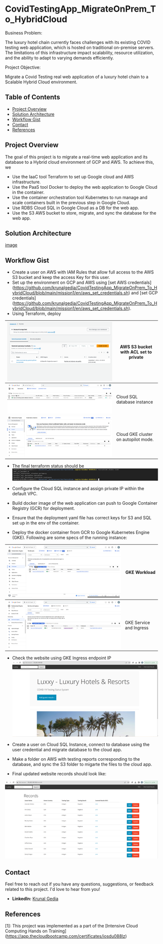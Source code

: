 # CovidTestingApp_MigrateOnPrem_To_HybridCloud

Business Problem:

The luxury hotel chain currently faces challenges with its existing COVID testing web application, which is hosted on traditional on-premise servers. The limitations of this infrastructure impact scalability, resource utilization, and the ability to adapt to varying demands efficiently.

Project Objective:

Migrate a Covid Testing real web application of a luxury hotel chain to a Scalable Hybrid Cloud environment.

## Table of Contents

- [Project Overview](#project-overview)
- [Solution Architecture](#solution-architecture)
- [Workflow Gist](#Workflow-Gist)
- [Contact](#contact)
- [References](#references)

## Project Overview

The goal of this project is to migrate a real-time web application and its database to a Hybrid cloud environment of GCP and AWS. To achieve this, we
* Use the IaaC tool Terraform to set up Google cloud and AWS infrastructure.
* Use the PaaS tool Docker to deploy the web application to Google Cloud in the container. 
* Use the container orchestration tool Kubernetes to run manage and scale containers built in the previous step in Google Cloud.
* Use RDBS Cloud SQL in Google Cloud as a DB for the web app.
* Use the S3 AWS bucket to store, migrate, and sync the database for the web app.

## Solution Architecture

[image](https://github.com/krunalgedia/CovidTestingApp_MigrateOnPrem_To_HybridCloud/blob/main/images_app/solution_architecture.png)

## Workflow Gist

- Create a user on AWS with IAM Rules that allow full access to the AWS S3 bucket and keep the access Key for this user.
- Set up the environment on GCP and AWS using [set AWS credentials] (https://github.com/krunalgedia/CovidTestingApp_MigrateOnPrem_To_HybridCloud/blob/main/mission1/en/aws_set_credentials.sh) and [set GCP credentials] (https://github.com/krunalgedia/CovidTestingApp_MigrateOnPrem_To_HybridCloud/blob/main/mission1/en/aws_set_credentials.sh).
- Using Terraform, deploy
    
| ![Image](https://github.com/krunalgedia/CovidTestingApp_MigrateOnPrem_To_HybridCloud/blob/main/images_app/mission1/S3%20bucket.png) | AWS S3 bucket with ACL set to private |
|-----------------------------|------------------|
| ![Image](https://github.com/krunalgedia/CovidTestingApp_MigrateOnPrem_To_HybridCloud/blob/main/images_app/mission1/sql%20database%20instance.png) | Cloud SQL database instance   |
| ![Image](https://github.com/krunalgedia/CovidTestingApp_MigrateOnPrem_To_HybridCloud/blob/main/images_app/mission1/gke%20instance.png) | Cloud GKE cluster on autopilot mode.   |

  - The final terraform status should be
    ![Image](https://github.com/krunalgedia/CovidTestingApp_MigrateOnPrem_To_HybridCloud/blob/main/images_app/mission1/CLI%20terraform%20state.png)

* Configure the Cloud SQL instance and assign private IP within the default VPC.
  
* Build docker image of the web application can push to Google Container Registry (GCR) for deployment.

* Ensure that the deployment yaml file has correct keys for S3 and SQL set up in the env of the container.

* Deploy the docker container from GCR to Google Kubernetes Engine (GKE). Following are some specs of the running instance:
  
| ![Image](https://github.com/krunalgedia/CovidTestingApp_MigrateOnPrem_To_HybridCloud/blob/main/images_app/mission2/gke%20workload%20or%20deployment.png) | GKE Workload |
|-----------------------------|------------------|
| ![Image](https://github.com/krunalgedia/CovidTestingApp_MigrateOnPrem_To_HybridCloud/blob/main/images_app/mission2/gke%20service%20and%20ingress.png) | GKE Service and Ingress  |

* Check the website using GKE Ingress endpoint IP
![Image](https://github.com/krunalgedia/CovidTestingApp_MigrateOnPrem_To_HybridCloud/blob/main/images_app/mission2/website%20on%20gke.png)

* Create a user on Cloud SQL Instance, connect to database using the user credential and migrate database to the cloud app.
* Make a folder on AWS with testing reports corresponding to the database, and sync the S3 folder to migarte the files to the cloud app.
* Final updated website records should look like:
   
![Image](https://github.com/krunalgedia/CovidTestingApp_MigrateOnPrem_To_HybridCloud/blob/main/images_app/mission3/updated%20database%20with%20data%20and%20pdf%20migrated%20on%20website.png)

## Contact

Feel free to reach out if you have any questions, suggestions, or feedback related to this project. I'd love to hear from you!

- **LinkedIn:** [Krunal Gedia](https://www.linkedin.com/in/krunal-gedia-00188899/)

## References
[1]: This project was implemented as a part of the [Intensive Cloud Computing Hands on Training] (https://app.thecloudbootcamp.com/certificates/iosdu088lz)




